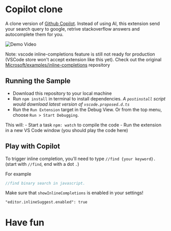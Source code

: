 # Copilot clone

A clone version of [Github Copilot](https://copilot.github.com/). Instead of using AI, this extension send your search query to google, retrive stackoverflow answers and autocomplete them for you.

![Demo Video](./demo.gif)

Note: vscode inline-completions feature is still not ready for production (VSCode store won't accept extension like this yet). Check out the original [Microsoft/examples/inline-completions](https://github.com/microsoft/vscode-extension-samples/tree/main/inline-completions) repository


## Running the Sample

- Download this repository to your local machine
- Run `npm install` in terminal to install dependencies. _A `postinstall` script would download latest version of `vscode.proposed.d.ts`_
- Run the `Run Extension` target in the Debug View. Or from the top menu, choose `Run > Start Debugging`.

This will:
	- Start a task `npm: watch` to compile the code
	- Run the extension in a new VS Code window (you should play the code here)

## Play with Copilot

To trigger inline completion, you'll need to type `//find {your keyword}.` (start with `//find`, end with a dot `.`)

For example
```js
//find binary search in javascript.
```

Make sure that `showInlineCompletions` is enabled in your settings!
```
"editor.inlineSuggest.enabled": true
```

# Have fun